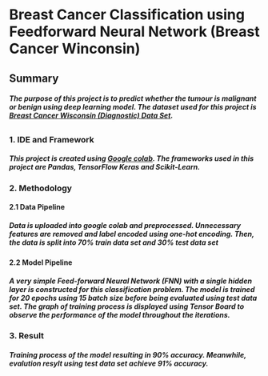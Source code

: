 # Breast Cancer Classification using Feedforward Neural Network (Breast Cancer Winconsin)
## Summary
##### The purpose of this project is to predict whether the tumour is malignant or benign using deep learning model. The dataset used for this project is [Breast Cancer Wisconsin (Diagnostic) Data Set](https://www.kaggle.com/datasets/uciml/breast-cancer-wisconsin-data).
##
### 1. IDE and Framework
##### This project is created using [Google colab](https://colab.research.google.com/). The frameworks used in this project are Pandas, TensorFlow Keras and Scikit-Learn.
### 2. Methodology
#### 2.1 Data Pipeline
##### Data is uploaded into google colab and preprocessed. Unnecessary features are removed and label encoded using one-hot encoding. Then, the data is split into 70% train data set and 30% test data set
#### 2.2 Model Pipeline
##### A very simple Feed-forward Neural Network (FNN) with a single hidden layer is constructed for this classification problem. The model is trained for 20 epochs using 15 batch size before being evaluated using test data set. The graph of training process is displayed using Tensor Board to observe the performance of the model throughout the iterations.
### 3. Result 
##### Training process of the model resulting in 90% accuracy. Meanwhile, evalution resylt using test data set achieve 91% accuracy.
